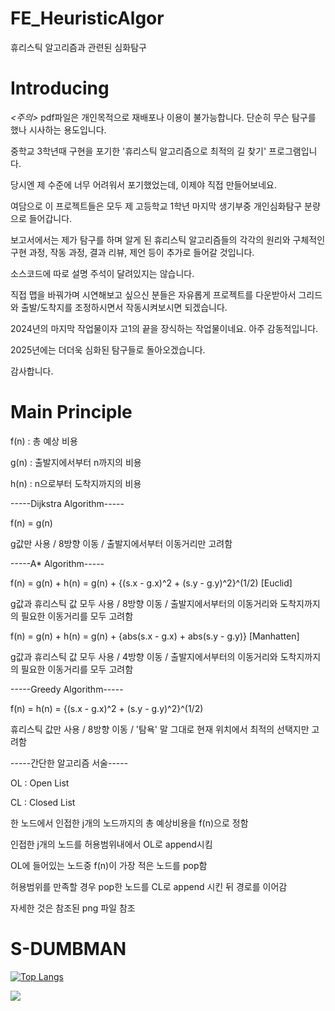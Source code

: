 # FE_HeuristicAlgor
휴리스틱 알고리즘과 관련된 심화탐구

# Introducing

*<주의>*  pdf파일은 개인목적으로 재배포나 이용이 불가능합니다. 단순히 무슨 탐구를 했나 시사하는 용도입니다.


중학교 3학년때 구현을 포기한 '휴리스틱 알고리즘으로 최적의 길 찾기' 프로그램입니다.


당시엔 제 수준에 너무 어려워서 포기했었는데, 이제야 직접 만들어보네요.


여담으로 이 프로젝트들은 모두 제 고등학교 1학년 마지막 생기부중 개인심화탐구 분량으로 들어갑니다.


보고서에서는 제가 탐구를 하며 알게 된 휴리스틱 알고리즘들의 각각의 원리와 구체적인 구현 과정, 작동 과정, 결과 리뷰, 제언 등이 추가로 들어갈 것입니다.


소스코드에 따로 설명 주석이 달려있지는 않습니다.


직접 맵을 바꿔가며 시연해보고 싶으신 분들은 자유롭게 프로젝트를 다운받아서 그리드와 출발/도착지를 조정하시면서 작동시켜보시면 되겠습니다.


2024년의 마지막 작업물이자 고1의 끝을 장식하는 작업물이네요. 아주 감동적입니다.


2025년에는 더더욱 심화된 탐구들로 돌아오겠습니다.


감사합니다.

# Main Principle


f(n) : 총 예상 비용


g(n) : 출발지에서부터 n까지의 비용


h(n) : n으로부터 도착지까지의 비용



-----Dijkstra Algorithm-----


f(n) = g(n)


g값만 사용 / 8방향 이동 / 출발지에서부터 이동거리만 고려함



-----A* Algorithm-----


f(n) = g(n) + h(n) = g(n) + {(s.x - g.x)^2 + (s.y - g.y)^2}^(1/2) [Euclid]


g값과 휴리스틱 값 모두 사용 / 8방향 이동 / 출발지에서부터의 이동거리와 도착지까지의 필요한 이동거리를 모두 고려함


f(n) = g(n) + h(n) = g(n) + {abs(s.x - g.x) + abs(s.y - g.y)} [Manhatten]


g값과 휴리스틱 값 모두 사용 / 4방향 이동 / 출발지에서부터의 이동거리와 도착지까지의 필요한 이동거리를 모두 고려함



-----Greedy Algorithm-----


f(n) = h(n) = {(s.x - g.x)^2 + (s.y - g.y)^2}^(1/2)


휴리스틱 값만 사용 / 8방향 이동 / '탐욕' 말 그대로 현재 위치에서 최적의 선택지만 고려함



-----간단한 알고리즘 서술-----


OL : Open List


CL : Closed List


한 노드에서 인접한 j개의 노드까지의 총 예상비용을 f(n)으로 정함


인접한 j개의 노드를 허용범위내에서 OL로 append시킴


OL에 들어있는 노드중 f(n)이 가장 적은 노드를 pop함


허용범위를 만족할 경우 pop한 노드를 CL로 append 시킨 뒤 경로를 이어감


자세한 것은 참조된 png 파일 참조

# S-DUMBMAN

[![Top Langs](https://github-readme-stats.vercel.app/api/top-langs/?username=s-dumbman)](https://github.com/s-dumbman/github-readme-stats)


<a href="https://github.com/s-dumbman"><img src="https://hits.seeyoufarm.com/api/count/incr/badge.svg?url=https%3A%2F%2Fgithub.com%2Fseondal&count_bg=%23000000&title_bg=%23000000&icon=github.svg&icon_color=%23E7E7E7&title=GitHub&edge_flat=false)"/></a>
